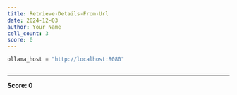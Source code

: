 ```yaml
---
title: Retrieve-Details-From-Url
date: 2024-12-03
author: Your Name
cell_count: 3
score: 0
---
```


```python
ollama_host = "http://localhost:8080"
```


```python

```


---
**Score: 0**